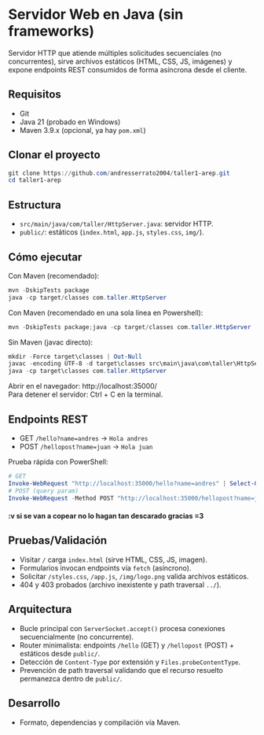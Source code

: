# Servidor Web en Java (sin frameworks)

Servidor HTTP que atiende múltiples solicitudes secuenciales (no concurrentes), sirve archivos estáticos (HTML, CSS, JS, imágenes) y expone endpoints REST consumidos de forma asíncrona desde el cliente.

## Requisitos
- Git
- Java 21 (probado en Windows)
- Maven 3.9.x (opcional, ya hay `pom.xml`)

## Clonar el proyecto
```powershell
git clone https://github.com/andresserrato2004/taller1-arep.git
cd taller1-arep
```

## Estructura
- `src/main/java/com/taller/HttpServer.java`: servidor HTTP.
- `public/`: estáticos (`index.html`, `app.js`, `styles.css`, `img/`).

## Cómo ejecutar

Con Maven (recomendado):
```powershell
mvn -DskipTests package
java -cp target/classes com.taller.HttpServer
```
Con Maven (recomendado en una sola linea en Powershell):
```powershell
mvn -DskipTests package;java -cp target/classes com.taller.HttpServer
```

Sin Maven (javac directo):
```powershell
mkdir -Force target\classes | Out-Null
javac -encoding UTF-8 -d target\classes src\main\java\com\taller\HttpServer.java
java -cp target\classes com.taller.HttpServer
```

Abrir en el navegador: http://localhost:35000/  
Para detener el servidor: Ctrl + C en la terminal.

## Endpoints REST
- GET `/hello?name=andres` → `Hola andres`
- POST `/hellopost?name=juan` → `Hola juan`

Prueba rápida con PowerShell:
```powershell
# GET
Invoke-WebRequest "http://localhost:35000/hello?name=andres" | Select-Object -Expand Content
# POST (query param)
Invoke-WebRequest -Method POST "http://localhost:35000/hellopost?name=juan" | Select-Object -Expand Content
```

#### :v  si se van a copear no lo hagan tan descarado gracias =3  

## Pruebas/Validación
- Visitar `/` carga `index.html` (sirve HTML, CSS, JS, imagen).
- Formularios invocan endpoints vía `fetch` (asíncrono).
- Solicitar `/styles.css`, `/app.js`, `/img/logo.png` valida archivos estáticos.
- 404 y 403 probados (archivo inexistente y path traversal `../`).

## Arquitectura
- Bucle principal con `ServerSocket.accept()` procesa conexiones secuencialmente (no concurrente).
- Router minimalista: endpoints `/hello` (GET) y `/hellopost` (POST) + estáticos desde `public/`.
- Detección de `Content-Type` por extensión y `Files.probeContentType`.
- Prevención de path traversal validando que el recurso resuelto permanezca dentro de `public/`.

## Desarrollo
- Formato, dependencias y compilación vía Maven.

